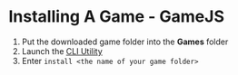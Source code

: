 # Installing A Game - GameJS
1. Put the downloaded game folder into the __Games__ folder
2. Launch the [CLI Utility](https://jackkillian.github.io/GameJS/CLI-Utility "CLI Utility Docs")
3. Enter ```install <the name of your game folder>```
